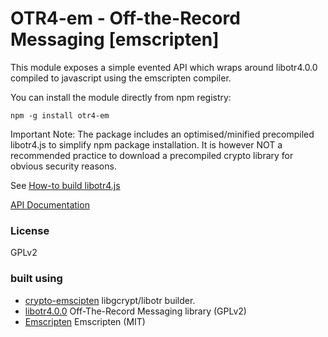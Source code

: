 # OTR4-em - Off-the-Record Messaging [emscripten]

This module exposes a simple evented API which wraps around libotr4.0.0 compiled to javascript using the emscripten compiler.

You can install the module directly from npm registry:

    npm -g install otr4-em

Important Note:
The package includes an optimised/minified precompiled libotr4.js to simplify npm package installation.
It is however NOT a recommended practice to download a precompiled crypto library for obvious security reasons.

See [How-to build libotr4.js](https://github.com/mnaamani/otr4-em/blob/master/BUILDING)

[API Documentation](https://github.com/mnaamani/otr4-em/blob/master/doc/API.md)

### License
GPLv2

### built using
- [crypto-emscipten](https://github.com/mnaamani/crypto-emscripten/) libgcrypt/libotr builder.
- [libotr4.0.0](http://www.cypherpunks.ca/otr/) Off-The-Record Messaging library (GPLv2)
- [Emscripten](https://github.com/kripken/emscripten) Emscripten (MIT)
